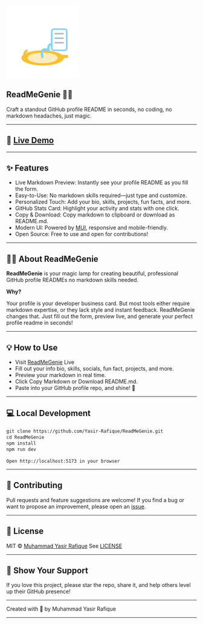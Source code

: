 ![ReadMeGenie Icon](public/icon.svg)


## ReadMeGenie 🧞‍♂️
Craft a standout GitHub profile README in seconds, no coding, no markdown headaches, just magic.

---

## 🚀 [Live Demo](https://read-me-genie.netlify.app/)

---

## ✨ Features

- Live Markdown Preview: Instantly see your profile README as you fill the form.
- Easy-to-Use: No markdown skills required—just type and customize.
- Personalized Touch: Add your bio, skills, projects, fun facts, and more.
- GitHub Stats Card: Highlight your activity and stats with one click.
- Copy & Download: Copy markdown to clipboard or download as README.md.
- Modern UI: Powered by [MUI](https://mui.com/), responsive and mobile-friendly.
- Open Source: Free to use and open for contributions!

---

## 🧞‍♂️ About ReadMeGenie

**ReadMeGenie** is your magic lamp for creating beautiful, professional GitHub profile READMEs no markdown skills needed.

**Why?**

Your profile is your developer business card. But most tools either require markdown expertise, or they lack style and instant feedback. ReadMeGenie changes that.
Just fill out the form, preview live, and generate your perfect profile readme in seconds!

---

## 💡 How to Use

- Visit [ReadMeGenie](https://read-me-genie.netlify.app/) Live
- Fill out your info bio, skills, socials, fun fact, projects, and more.
- Preview your markdown in real time.
- Click Copy Markdown or Download README.md.
- Paste into your GitHub profile repo, and shine! 🌟

---

## 💻 Local Development

```
git clone https://github.com/Yasir-Rafique/ReadMeGenie.git
cd ReadMeGenie
npm install
npm run dev
```
`Open http://localhost:5173 in your browser`

---

## 🤝 Contributing

Pull requests and feature suggestions are welcome!
If you find a bug or want to propose an improvement, please open an [issue](https://github.com/Yasir-Rafique/ReadMeGenie/issues).

---

## 📄 License
MIT © [Muhammad Yasir Rafique](https://github.com/Yasir-Rafique)
See [LICENSE](https://github.com/Yasir-Rafique/ReadMeGenie/blob/main/LICENSE)

---

## 🌟 Show Your Support
If you love this project, please star the repo, share it, and help others level up their GitHub presence!

---

Created with 💙 by Muhammad Yasir Rafique

---
